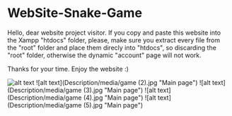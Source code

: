 # WebSite-Snake-Game

Hello, dear website project visitor.
If you copy and paste this website into the Xampp "htdocs" folder, 
please, make sure you extract every file from the "root" folder
and place them direcly into "htdocs", so discarding the "root" folder,
otherwise the dynamic "account" page will not work.

Thanks for your time.
Enjoy the website :)


![alt text](Description/media/game(1).jpg "Main page")
![alt text](Description/media/game (2).jpg "Main page")
![alt text](Description/media/game (3).jpg "Main page")
![alt text](Description/media/game (4).jpg "Main page")
![alt text](Description/media/game (5).jpg "Main page")
